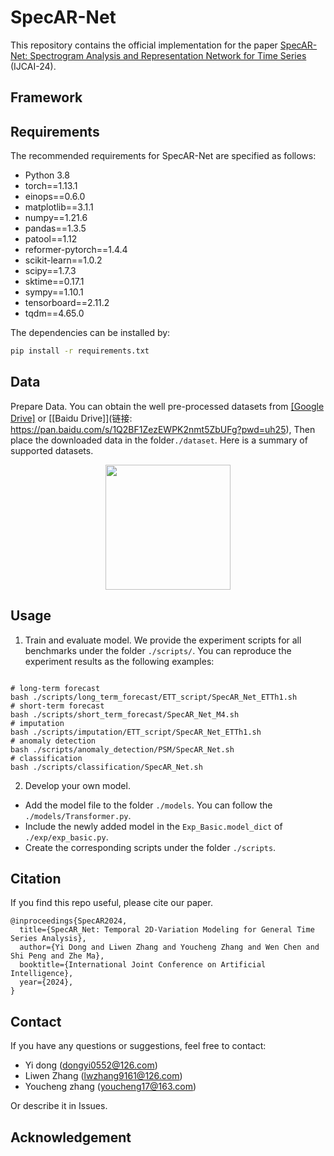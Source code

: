 # SpecAR-Net
This repository contains the official implementation for the paper [SpecAR-Net: Spectrogram Analysis and Representation Network for Time Series](https:xxx) (IJCAI-24).

## Framework

## Requirements

The recommended requirements for SpecAR-Net are specified as follows:
* Python 3.8
* torch==1.13.1
* einops==0.6.0
* matplotlib==3.1.1
* numpy==1.21.6
* pandas==1.3.5
* patool==1.12
* reformer-pytorch==1.4.4
* scikit-learn==1.0.2
* scipy==1.7.3
* sktime==0.17.1
* sympy==1.10.1
* tensorboard==2.11.2
* tqdm==4.65.0

The dependencies can be installed by:
```bash
pip install -r requirements.txt
```

## Data
Prepare Data. You can obtain the well pre-processed datasets from [[Google Drive]](https://drive.google.com/file/d/1nrXwdI4kyDUYKBj3ecRDZ2T-azh9i0JU/view?usp=sharing) or [[Baidu Drive]](链接: https://pan.baidu.com/s/1Q2BF1ZezEWPK2nmt5ZbUFg?pwd=uh25), Then place the downloaded data in the folder`./dataset`. Here is a summary of supported datasets.

<p align="center">
<img src=".\pic\dataset.png" height = "200" alt="" align=center />
</p>

## Usage
1. Train and evaluate model. We provide the experiment scripts for all benchmarks under the folder `./scripts/`. You can reproduce the experiment results as the following examples:

```

# long-term forecast
bash ./scripts/long_term_forecast/ETT_script/SpecAR_Net_ETTh1.sh
# short-term forecast
bash ./scripts/short_term_forecast/SpecAR_Net_M4.sh
# imputation
bash ./scripts/imputation/ETT_script/SpecAR_Net_ETTh1.sh
# anomaly detection
bash ./scripts/anomaly_detection/PSM/SpecAR_Net.sh
# classification
bash ./scripts/classification/SpecAR_Net.sh
```

2. Develop your own model.

- Add the model file to the folder `./models`. You can follow the `./models/Transformer.py`.
- Include the newly added model in the `Exp_Basic.model_dict` of  `./exp/exp_basic.py`.
- Create the corresponding scripts under the folder `./scripts`.

## Citation

If you find this repo useful, please cite our paper.

```
@inproceedings{SpecAR2024,
  title={SpecAR_Net: Temporal 2D-Variation Modeling for General Time Series Analysis},
  author={Yi Dong and Liwen Zhang and Youcheng Zhang and Wen Chen and Shi Peng and Zhe Ma},
  booktitle={International Joint Conference on Artificial Intelligence},
  year={2024},
}
```

## Contact
If you have any questions or suggestions, feel free to contact:

- Yi dong (dongyi0552@126.com) 
- Liwen Zhang (lwzhang9161@126.com) 
- Youcheng zhang (youcheng17@163.com)

Or describe it in Issues.



## Acknowledgement
